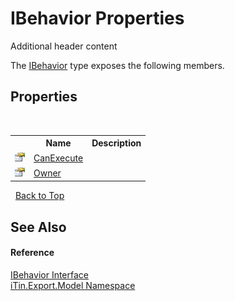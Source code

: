 # IBehavior Properties
Additional header content 

The <a href="a8b74454-949b-428d-697a-921bc9744869">IBehavior</a> type exposes the following members.


## Properties
&nbsp;<table><tr><th></th><th>Name</th><th>Description</th></tr><tr><td>![Public property](media/pubproperty.gif "Public property")</td><td><a href="bf3c8191-f620-ec2b-2fc8-6531eee58213">CanExecute</a></td><td /></tr><tr><td>![Public property](media/pubproperty.gif "Public property")</td><td><a href="8a6f5eda-47ba-b43e-a814-a43add2ac755">Owner</a></td><td /></tr></table>&nbsp;
<a href="#ibehavior-properties">Back to Top</a>

## See Also


#### Reference
<a href="a8b74454-949b-428d-697a-921bc9744869">IBehavior Interface</a><br /><a href="ef57ffcc-e95e-b212-5a46-9aa6f5a3511f">iTin.Export.Model Namespace</a><br />